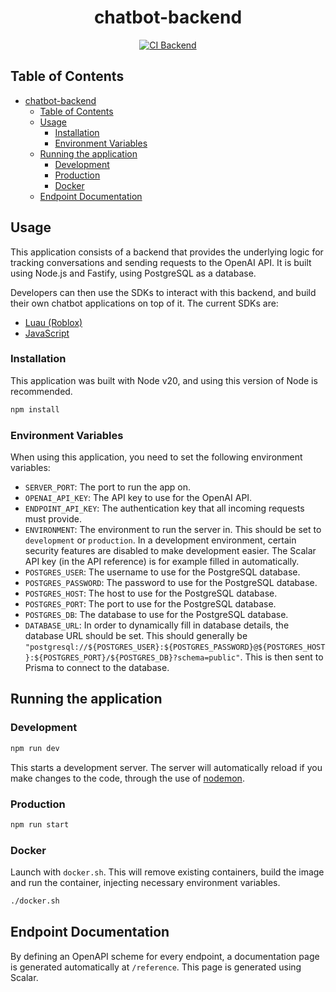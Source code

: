 <div align="center">

# chatbot-backend

[![CI Backend](https://github.com/VirtualButFake/chatbot-sdk/actions/workflows/ci-backend.yaml/badge.svg)](https://github.com/VirtualButFake/chatbot-sdk/actions)

</div>

## Table of Contents

- [chatbot-backend](#chatbot-backend)
    - [Table of Contents](#table-of-contents)
    - [Usage](#usage)
        - [Installation](#installation)
        - [Environment Variables](#environment-variables)
    - [Running the application](#running-the-application)
        - [Development](#development)
        - [Production](#production)
        - [Docker](#docker)
    - [Endpoint Documentation](#endpoint-documentation)

## Usage

This application consists of a backend that provides the underlying logic for tracking conversations and sending requests to the OpenAI API. It is built using Node.js and Fastify, using PostgreSQL as a database.

Developers can then use the SDKs to interact with this backend, and build their own chatbot applications on top of it. The current SDKs are:

- [Luau (Roblox)](./sdk/luau/)
- [JavaScript](./sdk/js/)

### Installation

This application was built with Node v20, and using this version of Node is recommended.

```bash
npm install
```

### Environment Variables

When using this application, you need to set the following environment variables:

- `SERVER_PORT`: The port to run the app on.
- `OPENAI_API_KEY`: The API key to use for the OpenAI API.
- `ENDPOINT_API_KEY`: The authentication key that all incoming requests must provide.
- `ENVIRONMENT`: The environment to run the server in. This should be set to `development` or `production`. In a development environment, certain security features are disabled to make development easier. The Scalar API key (in the API reference) is for example filled in automatically.
- `POSTGRES_USER`: The username to use for the PostgreSQL database.
- `POSTGRES_PASSWORD`: The password to use for the PostgreSQL database.
- `POSTGRES_HOST`: The host to use for the PostgreSQL database.
- `POSTGRES_PORT`: The port to use for the PostgreSQL database.
- `POSTGRES_DB`: The database to use for the PostgreSQL database.
- `DATABASE_URL`: In order to dynamically fill in database details, the database URL should be set. This should generally be `"postgresql://${POSTGRES_USER}:${POSTGRES_PASSWORD}@${POSTGRES_HOST}:${POSTGRES_PORT}/${POSTGRES_DB}?schema=public"`. This is then sent to Prisma to connect to the database.

## Running the application

### Development

```bash
npm run dev
```

This starts a development server. The server will automatically reload if you make changes to the code, through the use of [nodemon](https://github.com/remy/nodemon).

### Production

```bash
npm run start
```

### Docker

Launch with `docker.sh`. This will remove existing containers, build the image and run the container, injecting necessary environment variables.

```bash
./docker.sh
```

## Endpoint Documentation

By defining an OpenAPI scheme for every endpoint, a documentation page is generated automatically at `/reference`. This page is generated using Scalar.
